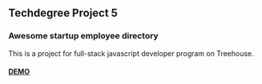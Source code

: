 ## Techdegree Project 5
### Awesome startup employee directory
This is a project for full-stack javascript developer program on Treehouse.
  
#### [DEMO](https://ozarkstudios.com/techdegree/techdegree-project-5/) 
